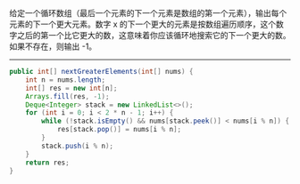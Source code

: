 给定一个循环数组（最后一个元素的下一个元素是数组的第一个元素），输出每个元素的下一个更大元素。数字 x 的下一个更大的元素是按数组遍历顺序，这个数字之后的第一个比它更大的数，这意味着你应该循环地搜索它的下一个更大的数。如果不存在，则输出 -1。

***

```Java
public int[] nextGreaterElements(int[] nums) {
    int n = nums.length;
    int[] res = new int[n];
    Arrays.fill(res, -1);
    Deque<Integer> stack = new LinkedList<>();
    for (int i = 0; i < 2 * n - 1; i++) {
        while (!stack.isEmpty() && nums[stack.peek()] < nums[i % n]) {
            res[stack.pop()] = nums[i % n];
        }
        stack.push(i % n);
    }
    return res;
}
```
